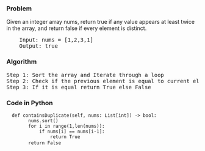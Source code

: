 <h3> Problem </h3>
Given an integer array nums, return true if any value appears at least twice in the array, and return false if every element is distinct.

<pre>
    Input: nums = [1,2,3,1]
    Output: true
</pre>

<h3> Algorithm </h3>
<pre>
Step 1: Sort the array and Iterate through a loop 
Step 2: Check if the previous element is equal to current element
Step 3: If it is equal return True else False
</pre>

<h3> Code in Python </h3>

<pre><code>  def containsDuplicate(self, nums: List[int]) -> bool:
        nums.sort()
        for i in range(1,len(nums)):
            if nums[i] == nums[i-1]:
                return True
        return False </code> </pre>
